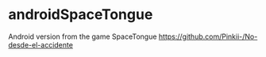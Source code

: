 # androidSpaceTongue
Android version from the game SpaceTongue https://github.com/Pinkii-/No-desde-el-accidente
